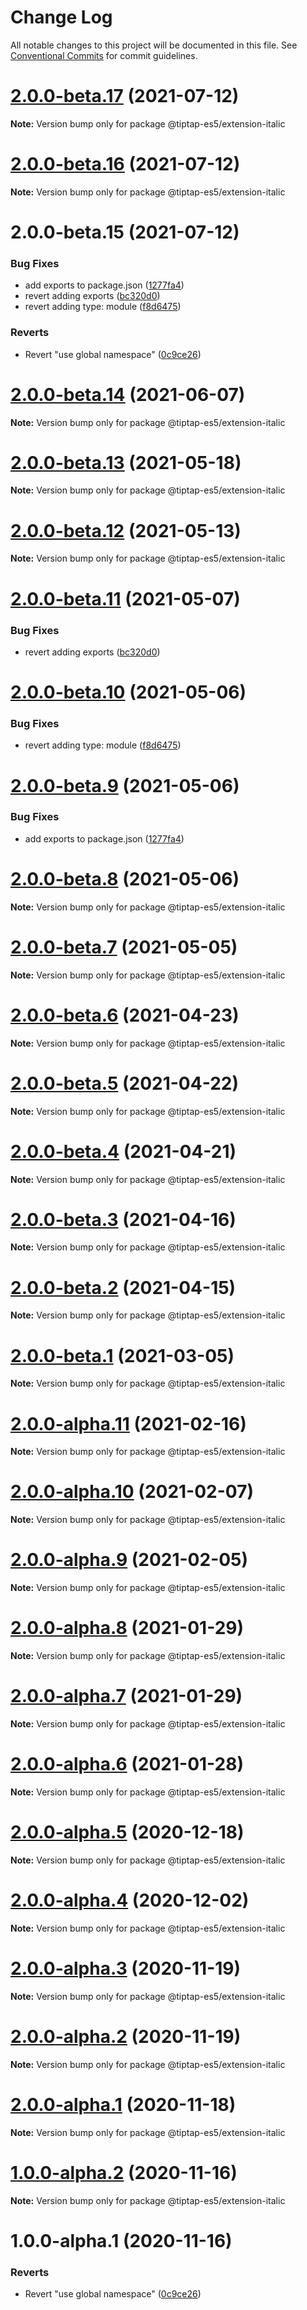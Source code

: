 # Change Log

All notable changes to this project will be documented in this file.
See [Conventional Commits](https://conventionalcommits.org) for commit guidelines.

# [2.0.0-beta.17](https://github.com/justame/tiptap/compare/@tiptap-es5/extension-italic@2.0.0-beta.16...@tiptap-es5/extension-italic@2.0.0-beta.17) (2021-07-12)

**Note:** Version bump only for package @tiptap-es5/extension-italic





# [2.0.0-beta.16](https://github.com/justame/tiptap/compare/@tiptap-es5/extension-italic@2.0.0-beta.15...@tiptap-es5/extension-italic@2.0.0-beta.16) (2021-07-12)

**Note:** Version bump only for package @tiptap-es5/extension-italic





# 2.0.0-beta.15 (2021-07-12)


### Bug Fixes

* add exports to package.json ([1277fa4](https://github.com/justame/tiptap/commit/1277fa47151e9c039508cdb219bdd0ffe647f4ee))
* revert adding exports ([bc320d0](https://github.com/justame/tiptap/commit/bc320d0b4b80b0e37a7e47a56e0f6daec6e65d98))
* revert adding type: module ([f8d6475](https://github.com/justame/tiptap/commit/f8d6475e2151faea6f96baecdd6bd75880d50d2c))


### Reverts

* Revert "use global namespace" ([0c9ce26](https://github.com/justame/tiptap/commit/0c9ce26c02c07d88a757c01b0a9d7f9e2b0b7502))





# [2.0.0-beta.14](https://github.com/ueberdosis/tiptap/compare/@tiptap-es5/extension-italic@2.0.0-beta.13...@tiptap-es5/extension-italic@2.0.0-beta.14) (2021-06-07)

**Note:** Version bump only for package @tiptap-es5/extension-italic

# [2.0.0-beta.13](https://github.com/ueberdosis/tiptap/compare/@tiptap-es5/extension-italic@2.0.0-beta.12...@tiptap-es5/extension-italic@2.0.0-beta.13) (2021-05-18)

**Note:** Version bump only for package @tiptap-es5/extension-italic

# [2.0.0-beta.12](https://github.com/ueberdosis/tiptap/compare/@tiptap-es5/extension-italic@2.0.0-beta.11...@tiptap-es5/extension-italic@2.0.0-beta.12) (2021-05-13)

**Note:** Version bump only for package @tiptap-es5/extension-italic

# [2.0.0-beta.11](https://github.com/ueberdosis/tiptap/compare/@tiptap-es5/extension-italic@2.0.0-beta.10...@tiptap-es5/extension-italic@2.0.0-beta.11) (2021-05-07)

### Bug Fixes

- revert adding exports ([bc320d0](https://github.com/ueberdosis/tiptap/commit/bc320d0b4b80b0e37a7e47a56e0f6daec6e65d98))

# [2.0.0-beta.10](https://github.com/ueberdosis/tiptap/compare/@tiptap-es5/extension-italic@2.0.0-beta.9...@tiptap-es5/extension-italic@2.0.0-beta.10) (2021-05-06)

### Bug Fixes

- revert adding type: module ([f8d6475](https://github.com/ueberdosis/tiptap/commit/f8d6475e2151faea6f96baecdd6bd75880d50d2c))

# [2.0.0-beta.9](https://github.com/ueberdosis/tiptap/compare/@tiptap-es5/extension-italic@2.0.0-beta.8...@tiptap-es5/extension-italic@2.0.0-beta.9) (2021-05-06)

### Bug Fixes

- add exports to package.json ([1277fa4](https://github.com/ueberdosis/tiptap/commit/1277fa47151e9c039508cdb219bdd0ffe647f4ee))

# [2.0.0-beta.8](https://github.com/ueberdosis/tiptap/compare/@tiptap-es5/extension-italic@2.0.0-beta.7...@tiptap-es5/extension-italic@2.0.0-beta.8) (2021-05-06)

**Note:** Version bump only for package @tiptap-es5/extension-italic

# [2.0.0-beta.7](https://github.com/ueberdosis/tiptap/compare/@tiptap-es5/extension-italic@2.0.0-beta.6...@tiptap-es5/extension-italic@2.0.0-beta.7) (2021-05-05)

**Note:** Version bump only for package @tiptap-es5/extension-italic

# [2.0.0-beta.6](https://github.com/ueberdosis/tiptap/compare/@tiptap-es5/extension-italic@2.0.0-beta.5...@tiptap-es5/extension-italic@2.0.0-beta.6) (2021-04-23)

**Note:** Version bump only for package @tiptap-es5/extension-italic

# [2.0.0-beta.5](https://github.com/ueberdosis/tiptap/compare/@tiptap-es5/extension-italic@2.0.0-beta.4...@tiptap-es5/extension-italic@2.0.0-beta.5) (2021-04-22)

**Note:** Version bump only for package @tiptap-es5/extension-italic

# [2.0.0-beta.4](https://github.com/ueberdosis/tiptap/compare/@tiptap-es5/extension-italic@2.0.0-beta.3...@tiptap-es5/extension-italic@2.0.0-beta.4) (2021-04-21)

**Note:** Version bump only for package @tiptap-es5/extension-italic

# [2.0.0-beta.3](https://github.com/ueberdosis/tiptap/compare/@tiptap-es5/extension-italic@2.0.0-beta.2...@tiptap-es5/extension-italic@2.0.0-beta.3) (2021-04-16)

**Note:** Version bump only for package @tiptap-es5/extension-italic

# [2.0.0-beta.2](https://github.com/ueberdosis/tiptap/compare/@tiptap-es5/extension-italic@2.0.0-beta.1...@tiptap-es5/extension-italic@2.0.0-beta.2) (2021-04-15)

**Note:** Version bump only for package @tiptap-es5/extension-italic

# [2.0.0-beta.1](https://github.com/ueberdosis/tiptap/compare/@tiptap-es5/extension-italic@2.0.0-alpha.11...@tiptap-es5/extension-italic@2.0.0-beta.1) (2021-03-05)

**Note:** Version bump only for package @tiptap-es5/extension-italic

# [2.0.0-alpha.11](https://github.com/ueberdosis/tiptap/compare/@tiptap-es5/extension-italic@2.0.0-alpha.10...@tiptap-es5/extension-italic@2.0.0-alpha.11) (2021-02-16)

**Note:** Version bump only for package @tiptap-es5/extension-italic

# [2.0.0-alpha.10](https://github.com/ueberdosis/tiptap/compare/@tiptap-es5/extension-italic@2.0.0-alpha.9...@tiptap-es5/extension-italic@2.0.0-alpha.10) (2021-02-07)

**Note:** Version bump only for package @tiptap-es5/extension-italic

# [2.0.0-alpha.9](https://github.com/ueberdosis/tiptap/compare/@tiptap-es5/extension-italic@2.0.0-alpha.8...@tiptap-es5/extension-italic@2.0.0-alpha.9) (2021-02-05)

**Note:** Version bump only for package @tiptap-es5/extension-italic

# [2.0.0-alpha.8](https://github.com/ueberdosis/tiptap/compare/@tiptap-es5/extension-italic@2.0.0-alpha.7...@tiptap-es5/extension-italic@2.0.0-alpha.8) (2021-01-29)

**Note:** Version bump only for package @tiptap-es5/extension-italic

# [2.0.0-alpha.7](https://github.com/ueberdosis/tiptap/compare/@tiptap-es5/extension-italic@2.0.0-alpha.6...@tiptap-es5/extension-italic@2.0.0-alpha.7) (2021-01-29)

**Note:** Version bump only for package @tiptap-es5/extension-italic

# [2.0.0-alpha.6](https://github.com/ueberdosis/tiptap/compare/@tiptap-es5/extension-italic@2.0.0-alpha.5...@tiptap-es5/extension-italic@2.0.0-alpha.6) (2021-01-28)

**Note:** Version bump only for package @tiptap-es5/extension-italic

# [2.0.0-alpha.5](https://github.com/ueberdosis/tiptap/compare/@tiptap-es5/extension-italic@2.0.0-alpha.4...@tiptap-es5/extension-italic@2.0.0-alpha.5) (2020-12-18)

**Note:** Version bump only for package @tiptap-es5/extension-italic

# [2.0.0-alpha.4](https://github.com/ueberdosis/tiptap/compare/@tiptap-es5/extension-italic@2.0.0-alpha.3...@tiptap-es5/extension-italic@2.0.0-alpha.4) (2020-12-02)

**Note:** Version bump only for package @tiptap-es5/extension-italic

# [2.0.0-alpha.3](https://github.com/ueberdosis/tiptap/compare/@tiptap-es5/extension-italic@2.0.0-alpha.2...@tiptap-es5/extension-italic@2.0.0-alpha.3) (2020-11-19)

**Note:** Version bump only for package @tiptap-es5/extension-italic

# [2.0.0-alpha.2](https://github.com/ueberdosis/tiptap/compare/@tiptap-es5/extension-italic@2.0.0-alpha.1...@tiptap-es5/extension-italic@2.0.0-alpha.2) (2020-11-19)

**Note:** Version bump only for package @tiptap-es5/extension-italic

# [2.0.0-alpha.1](https://github.com/ueberdosis/tiptap/compare/@tiptap-es5/extension-italic@1.0.0-alpha.2...@tiptap-es5/extension-italic@2.0.0-alpha.1) (2020-11-18)

**Note:** Version bump only for package @tiptap-es5/extension-italic

# [1.0.0-alpha.2](https://github.com/ueberdosis/tiptap/compare/@tiptap-es5/extension-italic@1.0.0-alpha.1...@tiptap-es5/extension-italic@1.0.0-alpha.2) (2020-11-16)

**Note:** Version bump only for package @tiptap-es5/extension-italic

# 1.0.0-alpha.1 (2020-11-16)

### Reverts

- Revert "use global namespace" ([0c9ce26](https://github.com/ueberdosis/tiptap/commit/0c9ce26c02c07d88a757c01b0a9d7f9e2b0b7502))
